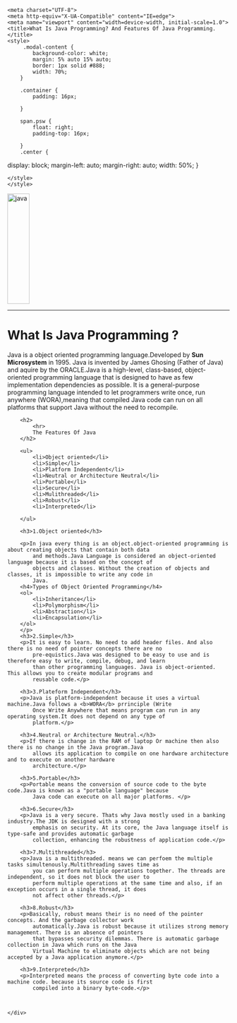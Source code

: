 <!DOCTYPE html>
<html lang="en">

<head>

    <meta charset="UTF-8">
    <meta http-equiv="X-UA-Compatible" content="IE=edge">
    <meta name="viewport" content="width=device-width, initial-scale=1.0">
    <title>What Is Java Programming? And Features Of Java Programming.</title>
    <style>
         .modal-content {
            background-color: white;
            margin: 5% auto 15% auto;
            border: 1px solid #888;
            width: 70%;
        }

        .container {
            padding: 16px;

        }

        span.psw {
            float: right;
            padding-top: 16px;

        }
        .center {
  display: block;
  margin-left: auto;
  margin-right: auto;
  width: 50%;
}


       
    </style>
    </style>
</head>

<body>
    <form class="modal-content animate">
        <div class="imgcontainer"> </div>
    <div>
        <img src="https://www.jrebel.com/sites/default/files/image/2020-05/image-blog-revel-top-java-tools.jpg" alt="java"class="center" width="50" height="250"><hr>
        <h1> What Is Java Programming ?</h1>
        <p>Java is a object oriented programming language.Developed by <b>Sun Microsystem</b> in 1995. Java is invented
            by James Ghosing (Father of Java) and aquire by the ORACLE.Java is a high-level, class-based,
            object-oriented programming language that is designed to have as few implementation dependencies as
            possible. It is a general-purpose programming language intended to let programmers write once, run anywhere
            (WORA),meaning that compiled Java code can run on all platforms that support Java without the need to
            recompile.</p>
           
        <h2>
            <hr>
            The Features Of Java
        </h2>

        <ul>
            <li>Object oriented</li>
            <li>Simple</li>
            <li>Platform Independent</li>
            <li>Neutral or Architecture Neutral</li>
            <li>Portable</li>
            <li>Secure</li>
            <li>Mulithreaded</li>
            <li>Robust</li>
            <li>Interpreted</li>

        </ul>

        <h3>1.Object oriented</h3>

        <p>In java every thing is an object.object-oriented programming is about creating objects that contain both data
            and methods.Java Language is considered an object-oriented language because it is based on the concept of
            objects and classes. Without the creation of objects and classes, it is impossible to write any code in
            Java.
        <h4>Types of Object Oriented Programming</h4>
        <ol>
            <li>Inheritance</li>
            <li>Polymorphism</li>
            <li>Abstraction</li>
            <li>Encapsulation</li>
        </ol>
        </p>
        <h3>2.Simple</h3>
        <p>It is easy to learn. No need to add header files. And also there is no need of pointer concepts there are no
            pre-equistics.Java was designed to be easy to use and is therefore easy to write, compile, debug, and learn
            than other programming languages. Java is object-oriented. This allows you to create modular programs and
            reusable code.</p>

        <h3>3.Plateform Independent</h3>
        <p>Java is platform-independent because it uses a virtual machine.Java follows a <b>WORA</b> prrinciple (Write
            Once Write Anywhere that means program can run in any operating system.It does not depend on any type of
            platform.</p>

        <h3>4.Neutral or Architecture Neutral.</h3>
        <p>If there is change in the RAM of laptop Or machine then also there is no change in the Java program.Java
            allows its application to compile on one hardware architecture and to execute on another hardware
            architecture.</p>

        <h3>5.Portable</h3>
        <p>Portable means the conversion of source code to the byte code.Java is known as a "portable language" because
            Java code can execute on all major platforms. </p>

        <h3>6.Secure</h3>
        <p>Java is a very secure. Thats why Java mostly used in a banking industry.The JDK is designed with a strong
            emphasis on security. At its core, the Java language itself is type-safe and provides automatic garbage
            collection, enhancing the robustness of application code.</p>

        <h3>7.Multithreaded</h3>
        <p>Java is a multithreaded. means we can perfoem the multiple tasks simultenously.Multithreading saves time as
            you can perform multiple operations together. The threads are independent, so it does not block the user to
            perform multiple operations at the same time and also, if an exception occurs in a single thread, it does
            not affect other threads.</p>

        <h3>8.Robust</h3>
        <p>Basically, robust means their is no need of the pointer concepts. And the garbage collector work
            automatically.Java is robust because it utilizes strong memory management. There is an absence of pointers
            that bypasses security dilemmas. There is automatic garbage collection in Java which runs on the Java
            Virtual Machine to eliminate objects which are not being accepted by a Java application anymore.</p>

        <h3>9.Interpreted</h3>
        <p>Interpreted means the process of converting byte code into a machine code. because its source code is first
            compiled into a binary byte-code.</p>



    </div>
</body>

</html>
 
